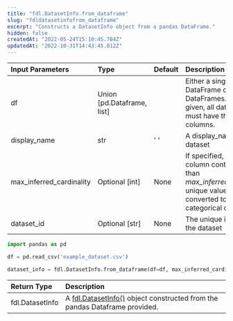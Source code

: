 ```yaml
---
title: "fdl.DatasetInfo.from_dataframe"
slug: "fdldatasetinfofrom_dataframe"
excerpt: "Constructs a DatasetInfo object from a pandas DataFrame."
hidden: false
createdAt: "2022-05-24T15:10:45.704Z"
updatedAt: "2022-10-31T14:43:45.012Z"
---
```

| Input Parameters         | Type                       | Default | Description                                                                                                                                  |
| :----------------------- | :------------------------- | :------ | :------------------------------------------------------------------------------------------------------------------------------------------- |
| df                       | Union [pd.Dataframe, list] |         | Either a single pandas DataFrame or a list of DataFrames. If a list is given, all dataframes must have the same columns.                     |
| display_name             | str                        | ' '     | A display_name for the dataset                                                                                                               |
| max_inferred_cardinality | Optional [int]             | None    | If specified, any string column containing fewer than _max_inferred_cardinality_ unique values will be converted to a categorical data type. |
| dataset_id               | Optional [str]             | None    | The unique identifier for the dataset                                                                                                        |

```python Usage
import pandas as pd

df = pd.read_csv('example_dataset.csv')

dataset_info = fdl.DatasetInfo.from_dataframe(df=df, max_inferred_cardinality=100)
```



| Return Type     | Description                                                                                      |
| :-------------- | :----------------------------------------------------------------------------------------------- |
| fdl.DatasetInfo | A [fdl.DatasetInfo()](ref:fdldatasetinfo) object constructed from the pandas Dataframe provided. |